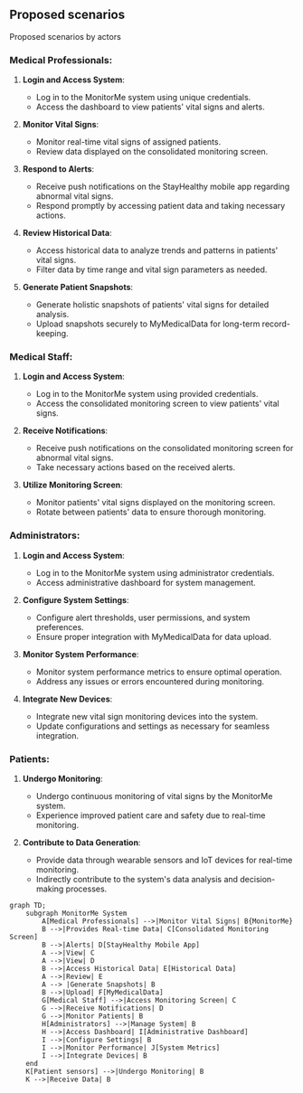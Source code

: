 ## Proposed scenarios
Proposed scenarios by actors

### Medical Professionals:
1. **Login and Access System**:
   - Log in to the MonitorMe system using unique credentials.
   - Access the dashboard to view patients' vital signs and alerts.

2. **Monitor Vital Signs**:
   - Monitor real-time vital signs of assigned patients.
   - Review data displayed on the consolidated monitoring screen.

3. **Respond to Alerts**:
   - Receive push notifications on the StayHealthy mobile app regarding abnormal vital signs.
   - Respond promptly by accessing patient data and taking necessary actions.

4. **Review Historical Data**:
   - Access historical data to analyze trends and patterns in patients' vital signs.
   - Filter data by time range and vital sign parameters as needed.

5. **Generate Patient Snapshots**:
   - Generate holistic snapshots of patients' vital signs for detailed analysis.
   - Upload snapshots securely to MyMedicalData for long-term record-keeping.

### Medical Staff:
1. **Login and Access System**:
   - Log in to the MonitorMe system using provided credentials.
   - Access the consolidated monitoring screen to view patients' vital signs.

2. **Receive Notifications**:
   - Receive push notifications on the consolidated monitoring screen for abnormal vital signs.
   - Take necessary actions based on the received alerts.

3. **Utilize Monitoring Screen**:
   - Monitor patients' vital signs displayed on the monitoring screen.
   - Rotate between patients' data to ensure thorough monitoring.

### Administrators:
1. **Login and Access System**:
   - Log in to the MonitorMe system using administrator credentials.
   - Access administrative dashboard for system management.

2. **Configure System Settings**:
   - Configure alert thresholds, user permissions, and system preferences.
   - Ensure proper integration with MyMedicalData for data upload.

3. **Monitor System Performance**:
   - Monitor system performance metrics to ensure optimal operation.
   - Address any issues or errors encountered during monitoring.

4. **Integrate New Devices**:
   - Integrate new vital sign monitoring devices into the system.
   - Update configurations and settings as necessary for seamless integration.

### Patients:
1. **Undergo Monitoring**:
   - Undergo continuous monitoring of vital signs by the MonitorMe system.
   - Experience improved patient care and safety due to real-time monitoring.

2. **Contribute to Data Generation**:
   - Provide data through wearable sensors and IoT devices for real-time monitoring.
   - Indirectly contribute to the system's data analysis and decision-making processes.

```mermaid
graph TD;
    subgraph MonitorMe System
        A[Medical Professionals] -->|Monitor Vital Signs| B{MonitorMe}
        B -->|Provides Real-time Data| C[Consolidated Monitoring Screen]
        B -->|Alerts| D[StayHealthy Mobile App]
        A -->|View| C
        A -->|View| D
        B -->|Access Historical Data| E[Historical Data]
        A -->|Review| E
        A --> |Generate Snapshots| B
        B -->|Upload| F[MyMedicalData]
        G[Medical Staff] -->|Access Monitoring Screen| C
        G -->|Receive Notifications| D
        G -->|Monitor Patients| B
        H[Administrators] -->|Manage System| B
        H -->|Access Dashboard| I[Administrative Dashboard]
        I -->|Configure Settings| B
        I -->|Monitor Performance| J[System Metrics]
        I -->|Integrate Devices| B
    end
    K[Patient sensors] -->|Undergo Monitoring| B
    K -->|Receive Data| B
```
